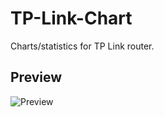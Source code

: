 # TP-Link-Chart
Charts/statistics for TP Link router.

## Preview
![Preview](https://github.com/Dewep/TP-Link-Chart/raw/master/assets/preview.png)

